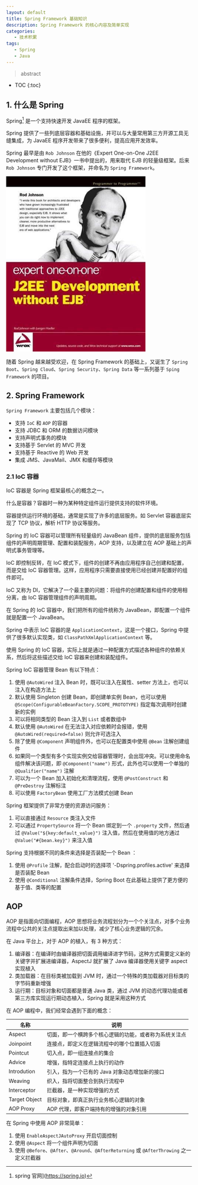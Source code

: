 ```yaml
---
layout: default
title: Spring Framework 基础知识
description: Spring Framework 的核心内容及简单实现
categories: 
   - 技术积累
tags: 
   - Spring
   - Java
---
```


> abstract

<!-- more -->
* TOC
{:toc}

## 1. 什么是 Spring

Spring[^spring] 是一个支持快速开发 JavaEE 程序的框架。

Spring 提供了一些列底层容器和基础设施，并可以与大量常用第三方开源工具无缝集成，为 JavaEE 程序开发带来了很多便利，提高应用开发效率。

Spring 最早是由 `Rob Johnson` 在他的《Expert One-on-One J2EE Development without EJB》一书中提出的，用来取代 EJB 的轻量级框架。后来 `Rob Johnson` 专门开发了这个框架，并命名为 `Spring Framework`。

![Rob Johnson](/images/posts/spring/rob_johnson.jpg)

随着 Spring 越来越受欢迎，在 Spring Framework 的基础上，又诞生了 `Spring Boot`、`Spring Cloud`、`Spring Security`、`Spring Data` 等一系列基于 `Sping Framework` 的项目。

[^spring]: spring 官网](<https://spring.io>)

## 2. Spring Framework

`Spring Framework` 主要包括几个模块：

* 支持 `IoC` 和 `AOP` 的容器
* 支持 JDBC 和 ORM 的数据访问模块
* 支持声明式事务的模块
* 支持基于 Servlet 的 MVC 开发
* 支持基于 Reactive 的 Web 开发
* 集成 JMS、JavaMail、JMX 和缓存等模块

### 2.1 IoC 容器

IoC 容器是 Spring 框架最核心的概念之一。

什么是容器？容器时一种为某种特定组件运行提供支持的软件环境。

容器提供运行环境的基础，通常是实现了许多的底层服务。如 Servlet 容器底层实现了 TCP 协议，解析 HTTP 协议等服务。

Spring 的 IoC 容器可以管理所有轻量级的 JavaBean 组件，提供的底层服务包括组件的声明周期管理、配置和装配服务，AOP 支持，以及建立在 AOP 基础上的声明式事务管理等。

IoC 即控制反转，在 IoC 模式下，组件的创建不再由应用程序自己创建和配置，而是交给 IoC 容器管理。这样，应用程序只需要直接使用已经创建并配置好的组件即可。

IoC 又称为 DI，它解决了一个最主要的问题：将组件的创建配置和组件的使用相分离，由 IoC 容器管理组件的声明周期。

在 Spring 的 IoC 容器中，我们把所有的组件统称为 JavaBean，即配置一个组件就是配置一个 JavaBean。

Spring 中表示 IoC 容器的是 `ApplicationContext`，这是一个接口，Spring 中提供了很多默认实现类，如 `ClassPathXmlApplicationContext` 等。

使用 Spring 的 IoC 容器，实际上就是通过一种配置方式描述各种组件的依赖关系，然后将这些描述交给 IoC 容器来创建和装配组件。

Spring IoC 容器管理 Bean 有以下特点：

1. 使用 `@AutoWired` 注入 Bean 时，既可以注入在属性、setter 方法上，也可以注入在构造方法上
2. 默认使用 Singleton 创建 Bean，即创建单实例 Bean，也可以使用 `@Scope(ConfigurableBeanFactory.SCOPE_PROTOTYPE)` 指定每次调用时创建新的实例
3. 可以将相同类型的 Bean 注入到 `List` 或者数组中
4. 默认使用 `@AutoWired` 在无法注入对应依赖时会报错，使用 `@AutoWired(required=false)` 则允许可选注入
5. 除了使用 `@Component` 声明组件外，也可以在配置类中使用 `@Bean` 注解创建组件
6. 如果同一个类型有多个实现实例交给容器管理时，会出现冲突。可以使用命名组件解决该问题，即 `@Component("name")` 形式，此外也可以使用一个单独的 `@Qualifier("name")` 注解
7. 可以为一个 Bean 加入初始化和清理流程，使用 `@PostConstruct` 和 `@PreDestroy` 注解标注
8. 可以使用 `FactoryBean` 使用工厂方法模式创建 Bean

Spring 框架提供了非常方便的资源访问服务：

1. 可以直接通过 `Resource` 类注入文件
2. 可以通过 `PropertySource` 将一个 Bean 绑定到一个 `.property` 文件，然后通过 `@Value("${key:default_value}")` 注入值，然后在使用值的地方通过 `@Value("#{bean.key}")` 来注入值

Spring 支持根据不同的条件来选择是否装配一个 Bean ：

1. 使用 `@Profile` 注解，配合启动时的选择项 '-Dspring.profiles.active' 来选择是否装配 Bean
2. 使用 `@Conditional` 注解条件选择，Spring Boot 在此基础上提供了更方便的基于值、类等的配置

## AOP

AOP 是指面向切面编程，AOP 思想将业务流程划分为一个个关注点，对多个业务流程中公共的关注点提取出来加以处理，减少了核心业务逻辑的冗余。

在 Java 平台上，对于 AOP 的植入，有 3 种方式：

1. 编译器：在编译时由编译器把切面调用编译进字节码，这种方式需要定义新的关键字并扩展进编译器，AspectJ 就扩展了 Java 编译器使用关键字 aspect 实现植入
2. 类加载器：在目标类被加载到 JVM 时，通过一个特殊的类加载器对目标类的字节码重新增强
3. 运行期：目标对象和切面都是普通 Java 类，通过 JVM 的动态代理功能或者第三方库实现运行期动态植入，Spring 就是采用这种方式

在 AOP 编程中，我们经常会遇到下面的概念：

| 名称 | 说明 |
|---------|-------------|
| Aspect  |切面，即一个横跨多个核心逻辑的功能，或者称为系统关注点|
| Joinpoint | 连接点，即定义在逻辑流程中的哪个位置插入切面 |
| Pointcut | 切入点，即一组连接点的集合 |
| Advice | 增强，指特定连接点上执行的动作 |
| Introdution | 引入，指为一个已有的 Java 对象动态增加新的接口 |
| Weaving | 织入，指将切面整合到执行流程中 |
| Interceptor | 拦截器，是一种实现增强的方式 |
| Target Object | 目标对象，即真正执行业务核心逻辑的对象 |
| AOP Proxy | AOP 代理，即客户端持有的增强的对象引用 |

在 Spring 中使用 AOP 非常简单：

1. 使用 `EnableAspectJAutoProxy` 开启切面控制
2. 使用 `@Aspect` 将一个组件声明为切面
3. 使用 `@Before`、`@After`、`@Around`、`@AfterReturning` 或 `@AfterThrowing` 之一定义拦截器
